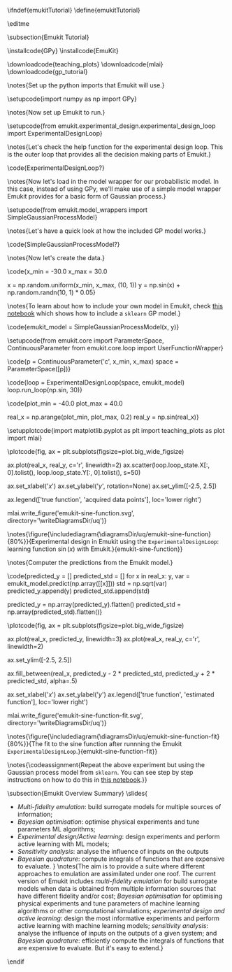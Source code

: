 \ifndef{emukitTutorial}
\define{emukitTutorial}

\editme

\subsection{Emukit Tutorial}

\installcode{GPy}
\installcode{EmuKit}

\downloadcode{teaching_plots}
\downloadcode{mlai}
\downloadcode{gp_tutorial}

\notes{Set up the python imports that Emukit will use.}

\setupcode{import numpy as np
import GPy}


\notes{Now set up Emukit to run.}

\setupcode{from emukit.experimental_design.experimental_design_loop import ExperimentalDesignLoop}

\notes{Let's check the help function for the experimental design loop. This is the outer loop that provides all the decision making parts of Emukit.}

\code{ExperimentalDesignLoop?}

\notes{Now let's load in the model wrapper for our probabilistic model. In this case, instead of using GPy, we'll make use of a simple model wrapper Emukit provides for a basic form of Gaussian process.}

\setupcode{from emukit.model_wrappers import SimpleGaussianProcessModel}

\notes{Let's have a quick look at how the included GP model works.}

\code{SimpleGaussianProcessModel?}

\notes{Now let's create the data.}

\code{x_min = -30.0
x_max = 30.0

x = np.random.uniform(x_min, x_max, (10, 1))
y = np.sin(x) + np.random.randn(10, 1) * 0.05}

\notes{To learn about how to include your own model in Emukit, check [this notebook](https://github.com/EmuKit/emukit/blob/master/notebooks/Emukit-tutorial-custom-model.ipynb) which shows how to include a `sklearn` GP model.}

\code{emukit_model = SimpleGaussianProcessModel(x, y)}

\setupcode{from emukit.core import ParameterSpace, ContinuousParameter
from emukit.core.loop import UserFunctionWrapper}

\code{p = ContinuousParameter('c', x_min, x_max)
space = ParameterSpace([p])}

\code{loop = ExperimentalDesignLoop(space, emukit_model)
loop.run_loop(np.sin, 30)}


\code{plot_min = -40.0
plot_max = 40.0

real_x = np.arange(plot_min, plot_max, 0.2)
real_y = np.sin(real_x)}

\setupplotcode{import matplotlib.pyplot as plt
import teaching_plots as plot
import mlai}

\plotcode{fig, ax = plt.subplots(figsize=plot.big_wide_figsize)

ax.plot(real_x, real_y, c='r', linewidth=2)
ax.scatter(loop.loop_state.X[:, 0].tolist(), 
           loop.loop_state.Y[:, 0].tolist(), s=50)

ax.set_xlabel('$x$')
ax.set_ylabel('$y$', rotation=None)
ax.set_ylim([-2.5, 2.5])

ax.legend(['true function', 'acquired data points'], loc='lower right')

mlai.write_figure('emukit-sine-function.svg', directory='\writeDiagramsDir/uq')}

\notes{\figure{\includediagram{\diagramsDir/uq/emukit-sine-function}{80%}}{Experimental design in Emukit using the `ExperimentalDesignLoop`: learning function $\sin(x)$ with Emukit.}{emukit-sine-function}}

\notes{Computer the predictions from the Emukit model.}

\code{predicted_y = []
predicted_std = []
for x in real_x:
    y, var = emukit_model.predict(np.array([[x]]))
    std = np.sqrt(var)
    predicted_y.append(y)
    predicted_std.append(std)

predicted_y = np.array(predicted_y).flatten()
predicted_std = np.array(predicted_std).flatten()}

\plotcode{fig, ax = plt.subplots(figsize=plot.big_wide_figsize)

ax.plot(real_x, predicted_y, linewidth=3)
ax.plot(real_x, real_y, c='r', linewidth=2)

ax.set_ylim([-2.5, 2.5])

ax.fill_between(real_x, predicted_y - 2 * predicted_std, 
                predicted_y + 2 * predicted_std, alpha=.5)

ax.set_xlabel('$x$')
ax.set_ylabel('$y$')
ax.legend(['true function', 'estimated function'], loc='lower right')

mlai.write_figure('emukit-sine-function-fit.svg', directory='\writeDiagramsDir/uq')}

\notes{\figure{\includediagram{\diagramsDir/uq/emukit-sine-function-fit}{80%}}{The fit to the sine function after runnning the Emukit  `ExperimentalDesignLoop`.}{emukit-sine-function-fit}}

\notes{\codeassignment{Repeat the above experiment but using the Gaussian process model from `sklearn`. You can see step by step instructions on how to do this in [this notebook](https://github.com/EmuKit/emukit/blob/master/notebooks/Emukit-tutorial-custom-model.ipynb).}}

\subsection{Emukit Overview Summary}
\slides{
* *Multi-fidelity emulation*: build surrogate models for multiple sources of information;
* *Bayesian optimisation*: optimise physical experiments and tune parameters ML algorithms;
* *Experimental design/Active learning*: design experiments and perform active learning with ML models;
* *Sensitivity analysis*: analyse the influence of inputs on the outputs 
* *Bayesian quadrature*: compute integrals of functions that are expensive to evaluate.
}
\notes{The aim is to provide a suite where different approaches to emulation are assimilated under one roof. The current version of Emukit includes *multi-fidelity emulation* for build surrogate models when data is obtained from multiple information sources that have different fidelity and/or cost; *Bayesian optimisation* for optimising physical experiments and tune parameters of machine learning algorithms or other computational simulations; *experimental design and active learning*: design the most informative experiments and perform active learning with machine learning models; *sensitivity analysis*: analyse the influence of inputs on the outputs of a given system; and *Bayesian quadrature*: efficiently compute the integrals of functions that are expensive to evaluate. But it's easy to extend.}


\endif
